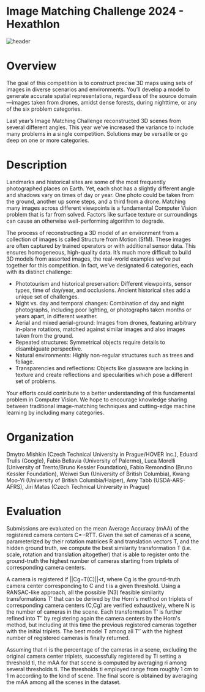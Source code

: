 # Image Matching Challenge 2024 - Hexathlon
![header](https://github.com/JamesSuryaPutra/Image-Matching-Challenge-2024-Hexathlon/assets/155945814/e84e00ce-baae-4396-bc60-11f80991a27b)

# Overview
The goal of this competition is to construct precise 3D maps using sets of images in diverse scenarios and environments. You’ll develop a model to generate accurate spatial representations, regardless of the source domain—images taken from drones, amidst dense forests, during nighttime, or any of the six problem categories.

Last year’s Image Matching Challenge reconstructed 3D scenes from several different angles. This year we’ve increased the variance to include many problems in a single competition. Solutions may be versatile or go deep on one or more categories.

# Description
Landmarks and historical sites are some of the most frequently photographed places on Earth. Yet, each shot has a slightly different angle and shadows vary on times of day or year. One photo could be taken from the ground, another up some steps, and a third from a drone. Matching many images across different viewpoints is a fundamental Computer Vision problem that is far from solved. Factors like surface texture or surroundings can cause an otherwise well-performing algorithm to degrade.

The process of reconstructing a 3D model of an environment from a collection of images is called Structure from Motion (SfM). These images are often captured by trained operators or with additional sensor data. This ensures homogeneous, high-quality data. It’s much more difficult to build 3D models from assorted images, the real-world examples we’ve put together for this competition. In fact, we’ve designated 6 categories, each with its distinct challenge:

- Phototourism and historical preservation: Different viewpoints, sensor types, time of day/year, and occlusions. Ancient historical sites add a unique set of challenges.
- Night vs. day and temporal changes: Combination of day and night photographs, including poor lighting, or photographs taken months or years apart, in different weather.
- Aerial and mixed aerial-ground: Images from drones, featuring arbitrary in-plane rotations, matched against similar images and also images taken from the ground.
- Repeated structures: Symmetrical objects require details to disambiguate perspective.
- Natural environments: Highly non-regular structures such as trees and foliage.
- Transparencies and reflections: Objects like glassware are lacking in texture and create reflections and specularities which pose a different set of problems.

Your efforts could contribute to a better understanding of this fundamental problem in Computer Vision. We hope to encourage knowledge sharing between traditional image-matching techniques and cutting-edge machine learning by including many categories.

# Organization
Dmytro Mishkin (Czech Technical University in Prague/HOVER Inc.), Eduard Trulls (Google), Fabio Bellavia (University of Palermo), Luca Morelli (University of Trento/Bruno Kessler Foundation), Fabio Remondino (Bruno Kessler Foundation), Weiwei Sun (University of British Columbia), Kwang Moo-Yi (University of British Columbia/Haiper), Amy Tabb (USDA-ARS-AFRS), Jiri Matas (Czech Technical University in Prague)

# Evaluation
Submissions are evaluated on the mean Average Accuracy (mAA) of the registered camera centers C=−RTT. Given the set of cameras of a scene, parameterized by their rotation matrices R
and translation vectors T, and the hidden ground truth, we compute the best similarity transformation T (i.e. scale, rotation and translation altogether) that is able to register onto the ground-truth the highest number of cameras starting from triplets of corresponding camera centers.

A camera is registered if ||Cg−T(C)||<t, where Cg is the ground-truth camera center corresponding to C and t is a given threshold. Using a RANSAC-like approach, all the possible (N3) feasible similarity transformations T′ that can be derived by the Horn's method on triplets of corresponding camera centers (C,Cg) are verified exhaustively, where N is the number of cameras in the scene. Each transformation T′ is further refined into T′′ by registering again the camera centers by the Horn's method, but including at this time the previous registered cameras together with the initial triplets. The best model T among all T′′ with the highest number of registered cameras is finally returned.

Assuming that ri is the percentage of the cameras in a scene, excluding the original camera center triplets, successfully registered by Ti setting a threshold ti, the mAA for that scene is computed by averaging ri among several thresholds ti. The thresholds ti employed range from roughly 1 cm to 1 m according to the kind of scene. The final score is obtained by averaging the mAA among all the scenes in the dataset.
